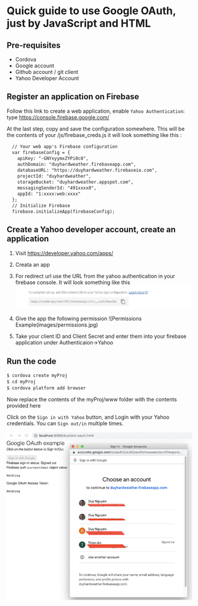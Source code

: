# Quick guide to use Google OAuth, just by JavaScript and HTML

## Pre-requisites

- Cordova
- Google account
- Github account / git client
- Yahoo Developer Account

## Register an application on Firebase

Follow this link to create a web application, enable `Yahoo Authentication`: type https://console.firebase.google.com/

At the last step, copy and save the configuration somewhere.
This will be the contents of your /js/firebase_creds.js it will look something like this :

```
  // Your web app's Firebase configuration
  var firebaseConfig = {
    apiKey: "-GNYxyymxZYPi0c8",
    authDomain: "duyhardweather.firebaseapp.com",
    databaseURL: "https://duyhardweather.firebaseio.com",
    projectId: "duyhardweather",
    storageBucket: "duyhardweather.appspot.com",
    messagingSenderId: "491xxxx8",
    appId: "1:xxxx:web:xxxx"
  };
  // Initialize Firebase
  firebase.initializeApp(firebaseConfig);

```

## Create a Yahoo developer account, create an application 

1. Visit https://developer.yahoo.com/apps/
2. Creata an app
3. For redirect url use the URL from the yahoo authentication in your firebase console. It will look something like this
![Redirect Example](images/redir.jpg)

4. Give the app the following permission 
![Permissions Example(images/permissions.jpg)

5. Take your client ID and Client Secret and enter them into your firebase application under Authenticaion->Yahoo

## Run the code


```bash
$ cordova create myProj
$ cd myProj
$ cordova platform add browser
```
Now replace the contents of the myProj/www folder with the contents provided here



Click on the `Sign in with Yahoo` button, and Login with your Yahoo credentials. You can `Sign out/in` multiple times.

![Google example](images/example.png)
